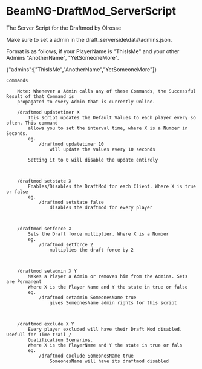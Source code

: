 # BeamNG-DraftMod_ServerScript
The Server Script for the Draftmod by Olrosse

Make sure to set a admin in the draft_serverside\data\admins.json.

Format is as follows, if your PlayerName is "ThisIsMe" and your other Admins "AnotherName", "YetSomeoneMore".

{"admins":["ThisIsMe","AnotherName","YetSomeoneMore"]}

	Commands
	
		Note: Whenever a Admin calls any of these Commands, the Successful Result of that Command is
		propagated to every Admin that is currently Online.

		/draftmod updatetimer X
			This script updates the Default Values to each player every so often. This command
			allows you to set the interval time, where X is a Number in Seconds.
			eg.
				/draftmod updatetimer 10
					will update the values every 10 seconds
			
			Setting it to 0 will disable the update entirely
			
			
			
		/draftmod setstate X
			Enables/Disables the DraftMod for each Client. Where X is true or false
			eg. 
				/draftmod setstate false
					disables the draftmod for every player



		/draftmod setforce X
			Sets the Draft force multiplier. Where X is a Number
			eg.
				/draftmod setforce 2
					multiplies the draft force by 2

	
	
		/draftmod setadmin X Y
			Makes a Player a Admin or removes him from the Admins. Sets are Permanent
			Where X is the Player Name and Y the state in true or false
			eg.
				/draftmod setadmin SomeonesName true
					gives SomeonesName admin rights for this script
					
		
		
		/draftmod exclude X Y
			Every player excluded will have their Draft Mod disabled. Usefull for Time trail /
			Qualification Scenarios.
			Where X is the PlayerName and Y the state in true or fals 
			eg.
				/draftmod exclude SomeonesName true
					SomeonesName will have its draftmod disabled
